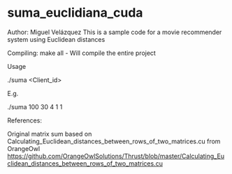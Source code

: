 # suma_euclidiana_cuda

Author: Miguel Velázquez
This is a sample code for a movie recommender system using Euclidean distances

Compiling:
make all - Will compile the entire project


Usage

./suma <Users> <Movies> <Client_id> <Optimize> <Verbose>

E.g.

./suma 100 30 4 1 1






References:

Original matrix sum based on Calculating_Euclidean_distances_between_rows_of_two_matrices.cu from OrangeOwl
https://github.com/OrangeOwlSolutions/Thrust/blob/master/Calculating_Euclidean_distances_between_rows_of_two_matrices.cu

